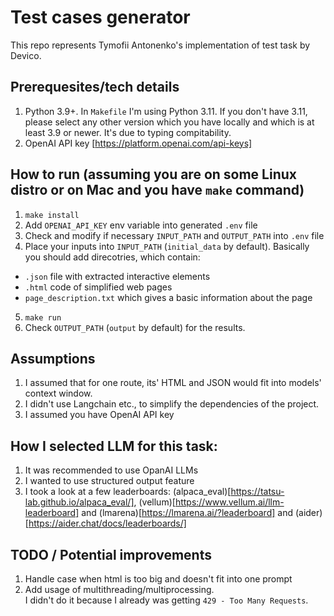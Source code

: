 # Test cases generator
This repo represents Tymofii Antonenko's implementation of test task by Devico.

## Prerequesites/tech details
1. Python 3.9+. In `Makefile` I'm using Python 3.11. If you don't have 3.11,
please select any other version which you have locally and which is at least 3.9 or newer. It's due to typing compitability.
2. OpenAI API key [https://platform.openai.com/api-keys]


## How to run (assuming you are on some Linux distro or on Mac and you have `make` command)
1. `make install`
2. Add `OPENAI_API_KEY` env variable into generated `.env` file
3. Check and modify if necessary `INPUT_PATH` and `OUTPUT_PATH` into `.env` file
4. Place your inputs into `INPUT_PATH` (`initial_data` by default). Basically you should add direcotries, which contain:
 - `.json` file with extracted interactive elements
 - `.html` code of simplified web pages
 - `page_description.txt` which gives a basic information about the page
5. `make run`
4. Check `OUTPUT_PATH` (`output` by default) for the results.



## Assumptions
1. I assumed that for one route, its' HTML and JSON would fit into models' context window.
2. I didn't use Langchain etc., to simplify the dependencies of the project.
3. I assumed you have OpenAI API key


## How I selected LLM for this task:
1) It was recommended to use OpanAI LLMs
2) I wanted to use structured output feature
3) I took a look at a few leaderboards: (alpaca_eval)[https://tatsu-lab.github.io/alpaca_eval/], (vellum)[https://www.vellum.ai/llm-leaderboard] and (lmarena)[https://lmarena.ai/?leaderboard] and (aider)[https://aider.chat/docs/leaderboards/]


## TODO / Potential improvements
1) Handle case when html is too big and doesn't fit into one prompt
2) Add usage of multithreading/multiprocessing.  
I didn't do it because I already was getting `429 - Too Many Requests`.